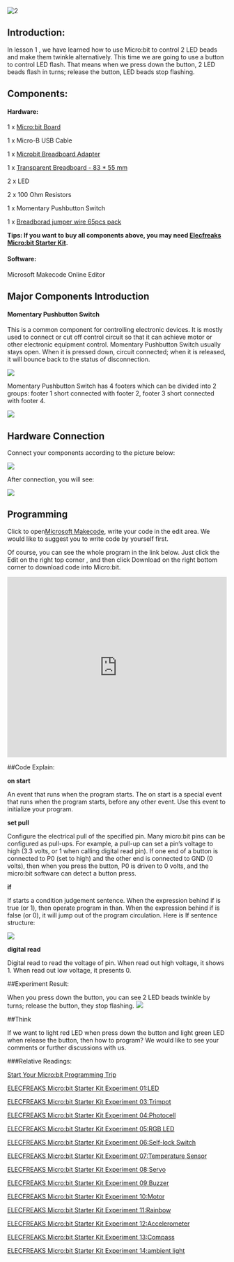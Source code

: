 ![2](https://i.imgur.com/SVbSfPB.jpg)

## Introduction:

In lesson 1 , we have learned how to use Micro:bit to control 2 LED beads and make them twinkle alternatively. This time we are going to use a button to control LED flash. That means when we press down the button, 2 LED beads flash in turns; release the button, LED beads stop flashing.


## Components:

#### Hardware:

1 x [Micro:bit Board](http://www.elecfreaks.com/estore/bbc-micro-bit-board-for-coding-programming.html)

1 x Micro-B USB Cable

1 x [Microbit Breadboard Adapter](http://www.elecfreaks.com/estore/microbit-breadboard-adapter.html)

1 x [Transparent Breadboard - 83 * 55 mm](http://www.elecfreaks.com/estore/transparent-breadboard-83-55-mm.html)

2 x LED

2 x 100 Ohm Resistors

1 x Momentary Pushbutton Switch

1 x [Breadborad jumper wire 65pcs pack](http://www.elecfreaks.com/estore/breadborad-jumper-wire-65pcs-pack.html)



**Tips: If you want to buy all components above, you may need [Elecfreaks Micro:bit Starter Kit](http://www.elecfreaks.com/estore/elecfreaks-micro-bit-starter-kit-795.html).**
 
 
#### Software:
Microsoft Makecode Online Editor



## Major Components Introduction

#### Momentary Pushbutton Switch

This is a common component for controlling electronic devices. It is mostly used to connect or cut off control circuit so that it can achieve motor or other electronic equipment control.
Momentary Pushbutton Switch usually stays open. When it is pressed down, circuit connected; when it is released, it will bounce back to the status of disconnection.

 ![](https://www.elecfreaks.com/wp-content/uploads/2018/03/2-4.jpg)

Momentary Pushbutton Switch has 4 footers which can be divided into 2 groups: footer 1 short connected with footer 2, footer 3 short connected with footer 4.

![]( https://www.elecfreaks.com/wp-content/uploads/2018/03/3-4.jpg)


## Hardware Connection

Connect your components according to the picture below:

![](https://www.elecfreaks.com/wp-content/uploads/2018/03/4-1.png) 

After connection, you will see:

 ![](https://www.elecfreaks.com/wp-content/uploads/2018/03/5-5.jpg)


## Programming


Click to open[Microsoft Makecode](https://makecode.microbit.org/), write your code in the edit area. We would like to suggest you to write code by yourself first.

Of course, you can see the whole program in the link below. Just click the Edit on the right top corner , and then click Download on the right bottom corner to download code into Micro:bit.

<div style="position:relative;height:0;padding-bottom:81.97%;overflow:hidden;"><iframe style="position:absolute;top:0;left:0;width:100%;height:100%;" src="https://makecode.microbit.org/---run?id=_6sjLfwXVhaxg" allowfullscreen="allowfullscreen" sandbox="allow-popups allow-forms allow-scripts allow-same-origin" frameborder="0"></iframe></div>


##Code Explain:

**on start**

An event that runs when the program starts.
The on start is a special event that runs when the program starts, before any other event. Use this event to initialize your program.

**set pull**

Configure the electrical pull of the specified pin.
Many micro:bit pins can be configured as pull-ups. For example, a pull-up can set a pin’s voltage to high (3.3 volts, or 1 when calling digital read pin). If one end of a button is connected to P0 (set to high) and the other end is connected to GND (0 volts), then when you press the button, P0 is driven to 0 volts, and the micro:bit software can detect a button press.

**if**

If starts a condition judgement sentence. When the expression behind if is true (or 1), then operate program in than. When the expression behind if is false (or 0), it will jump out of the program circulation. Here is If sentence structure:

![](https://www.elecfreaks.com/wp-content/uploads/2018/03/6-3.jpg)

**digital read**

Digital read to read the voltage of pin. When read out high voltage, it shows 1. When read out low voltage, it presents 0.


##Experiment Result:

When you press down the button, you can see 2 LED beads twinkle by turns; release the button, they stop flashing.
![](https://www.elecfreaks.com/wp-content/uploads/2018/03/1-1.gif)


##Think

If we want to light red LED when press down the button and light green LED when release the button, then how to program? We would like to see your comments or further discussions with us. 

###Relative Readings:

[Start Your Micro:bit Programming Trip](https://www.elecfreaks.com/9299.html)

[ELECFREAKS Micro:bit Starter Kit Experiment 01:LED](https://www.elecfreaks.com/9784.html)

[ELECFREAKS Micro:bit Starter Kit Experiment 03:Trimpot](https://www.elecfreaks.com/9879.html)

[ELECFREAKS Micro:bit Starter Kit Experiment 04:Photocell](https://www.elecfreaks.com/9909.html)

[ELECFREAKS Micro:bit Starter Kit Experiment 05:RGB LED](https://www.elecfreaks.com/9978.html)

[ELECFREAKS Micro:bit Starter Kit Experiment 06:Self-lock Switch](https://www.elecfreaks.com/10061.html)

[ELECFREAKS Micro:bit Starter Kit Experiment 07:Temperature Sensor](https://www.elecfreaks.com/10166.html)

[ELECFREAKS Micro:bit Starter Kit Experiment 08:Servo](https://www.elecfreaks.com/10221.html)

[ELECFREAKS Micro:bit Starter Kit Experiment 09:Buzzer](https://www.elecfreaks.com/10318.html)

[ELECFREAKS Micro:bit Starter Kit Experiment 10:Motor](https://www.elecfreaks.com/10362.html)

[ELECFREAKS Micro:bit Starter Kit Experiment 11:Rainbow](https://www.elecfreaks.com/10508.html)

[ELECFREAKS Micro:bit Starter Kit Experiment 12:Accelerometer](https://www.elecfreaks.com/10529.html)

[ELECFREAKS Micro:bit Starter Kit Experiment 13:Compass](https://www.elecfreaks.com/10567.html)

[ELECFREAKS Micro:bit Starter Kit Experiment 14:ambient light](https://www.elecfreaks.com/10649.html)



